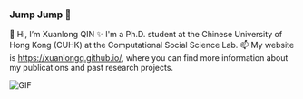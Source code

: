### Jump Jump 👋

<!--
**XuanlongQ/xuanlongQ** is a ✨ _special_ ✨ repository because its `README.md` (this file) appears on your GitHub profile.

Here are some ideas to get you started:

- 🔭 I’m currently working on ...
- 🌱 I’m currently learning ...
- 👯 I’m looking to collaborate on ...
- 🤔 I’m looking for help with ...
- 💬 Ask me about ...
- 📫 How to reach me: ...
- 😄 Pronouns: ...
- ⚡ Fun fact: ...
-->


👋 Hi, I’m Xuanlong QIN 
✨ I'm a Ph.D. student at the Chinese University of Hong Kong (CUHK) at the Computational Social Science Lab.
📫 My website is https://xuanlongq.github.io/, where you can find more information about my publications and past research projects.

</p>
  <img alt="GIF" src="https://github.com/vimalverma558/vimalverma558/blob/v2/img/dino.gif" />
</p>
